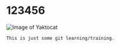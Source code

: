 # 123456 

![Image of Yaktocat](https://octodex.github.com/images/yaktocat.png)

```
This is just some git learning/training.
```
